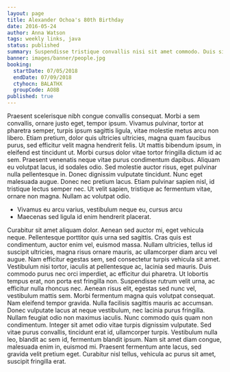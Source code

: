 ```yaml
---
layout: page
title: Alexander Ochoa's 80th Birthday
date: 2016-05-24
author: Anna Watson
tags: weekly links, java
status: published
summary: Suspendisse tristique convallis nisi sit amet commodo. Duis sit.
banner: images/banner/people.jpg
booking:
  startDate: 07/05/2018
  endDate: 07/09/2018
  ctyhocn: BALATHX
  groupCode: AO8B
published: true
---
```

Praesent scelerisque nibh congue convallis consequat. Morbi a sem convallis, ornare justo eget, tempor ipsum. Vivamus pulvinar, tortor at pharetra semper, turpis ipsum sagittis ligula, vitae molestie metus arcu non libero. Etiam pretium, dolor quis ultricies ultricies, magna quam faucibus purus, sed efficitur velit magna hendrerit felis. Ut mattis bibendum ipsum, in eleifend est tincidunt ut. Morbi cursus dolor vitae tortor fringilla dictum id ac sem. Praesent venenatis neque vitae purus condimentum dapibus. Aliquam eu volutpat lacus, id sodales odio. Sed molestie auctor risus, eget pulvinar nulla pellentesque in. Donec dignissim vulputate tincidunt. Nunc eget malesuada augue. Donec nec pretium lacus. Etiam pulvinar sapien nisl, id tristique lectus semper nec. Ut velit sapien, tristique ac fermentum vitae, ornare non magna. Nullam ac volutpat odio.

* Vivamus eu arcu varius, vestibulum neque eu, cursus arcu
* Maecenas sed ligula id enim hendrerit placerat.

Curabitur sit amet aliquam dolor. Aenean sed auctor mi, eget vehicula neque. Pellentesque porttitor quis urna sed sagittis. Cras quis est condimentum, auctor enim vel, euismod massa. Nullam ultricies, tellus id suscipit ultricies, magna risus ornare mauris, ac ullamcorper diam arcu vel augue. Nam efficitur egestas sem, sed consectetur turpis vehicula sit amet. Vestibulum nisi tortor, iaculis at pellentesque ac, lacinia sed mauris. Duis commodo purus nec orci imperdiet, ac efficitur dui pharetra.
Ut lobortis tempus erat, non porta est fringilla non. Suspendisse rutrum velit urna, ac efficitur nulla rhoncus nec. Aenean risus elit, egestas sed nunc vel, vestibulum mattis sem. Morbi fermentum magna quis volutpat consequat. Nam eleifend tempor gravida. Nulla facilisis sagittis mauris ac accumsan. Donec vulputate lacus at neque vestibulum, nec lacinia purus fringilla. Nullam feugiat odio non maximus iaculis. Nunc commodo quis quam non condimentum. Integer sit amet odio vitae turpis dignissim vulputate. Sed vitae purus convallis, tincidunt erat id, ullamcorper turpis. Vestibulum nulla leo, blandit ac sem id, fermentum blandit ipsum. Nam sit amet diam congue, malesuada enim in, euismod mi. Praesent fermentum ante lacus, sed gravida velit pretium eget. Curabitur nisl tellus, vehicula ac purus sit amet, suscipit fringilla erat.
